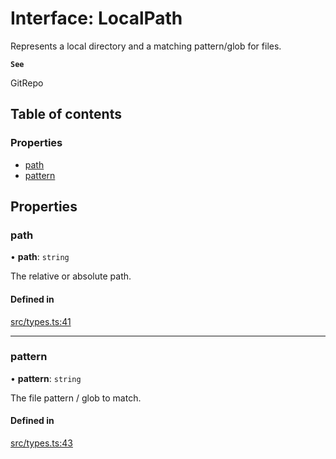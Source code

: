 # Interface: LocalPath

Represents a local directory and a matching pattern/glob for files.

**`See`**

GitRepo

## Table of contents

### Properties

- [path](LocalPath.md#path)
- [pattern](LocalPath.md#pattern)

## Properties

### path

• **path**: `string`

The relative or absolute path.

#### Defined in

[src/types.ts:41](https://github.com/roxlabs/snippetfy/blob/2c82c35/src/types.ts#L41)

___

### pattern

• **pattern**: `string`

The file pattern / glob to match.

#### Defined in

[src/types.ts:43](https://github.com/roxlabs/snippetfy/blob/2c82c35/src/types.ts#L43)
